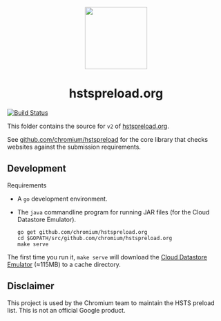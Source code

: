 <p align="center">
  <a href="https://hstspreload.org/">
    <img src="frontend/static/app-icon.png" alt="" width="144" height="144">
  </a>

  <h1 align="center">hstspreload.org</h1>
</p>


[![Build Status](https://travis-ci.org/chromium/hstspreload.org.svg?branch=master)](https://travis-ci.org/chromium/hstspreload.org)

This folder contains the source for `v2` of [hstspreload.org](https://hstspreload.org/).

See [github.com/chromium/hstspreload](https://github.com/chromium/hstspreload) for the core library that checks websites against the submission requirements.

## Development

Requirements

- A `go` development environment.
- The `java` commandline program for running JAR files (for the Cloud Datastore Emulator).

  ```shell
  go get github.com/chromium/hstspreload.org
  cd $GOPATH/src/github.com/chromium/hstspreload.org
  make serve
  ```

The first time you run it, `make serve` will download the [Cloud Datastore Emulator](https://cloud.google.com/datastore/docs/tools/datastore-emulator) (≈115MB) to a cache directory.

## Disclaimer

This project is used by the Chromium team to maintain the HSTS preload list. This is not an official Google product.
